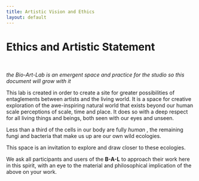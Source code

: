 ```yaml
--- 
title: Artistic Vision and Ethics
layout: default
---
```


# Ethics and Artistic Statement  
<br>

_the Bio-Art-Lab is an emergent space and practice for the studio so this document will grow with it_

This lab is created in order to create a site for greater possibilities of entaglements between artists and the living world. It is a space for creative exploration of the awe-inspiring natural world that exists beyond our human scale perceptions of scale, time and place. It does so with a deep respect for all living things and beings, both seen with our eyes and unseen.

Less than a third of the cells in our body are fully _human_ , the remaining fungi and bacteria that make us up are our own wild ecologies.

This space is an invitation to explore and draw closer to these ecologies.

We ask all participants and users of the __B-A-L__ to approach their work here in this spirit, with an eye to the material and philosophical implication of the above on your work.
